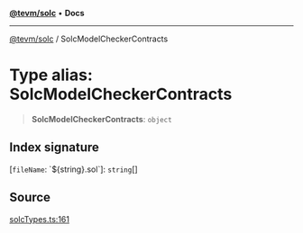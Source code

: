 [**@tevm/solc**](../README.md) • **Docs**

***

[@tevm/solc](../globals.md) / SolcModelCheckerContracts

# Type alias: SolcModelCheckerContracts

> **SolcModelCheckerContracts**: `object`

## Index signature

 \[`fileName`: \`$\{string\}.sol\`\]: `string`[]

## Source

[solcTypes.ts:161](https://github.com/evmts/tevm-monorepo/blob/main/bundler-packages/solc/src/solcTypes.ts#L161)

